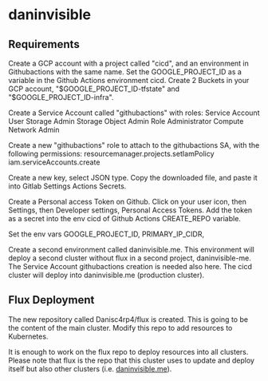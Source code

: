 # daninvisible

## Requirements

Create a GCP account with a project called "cicd", and an environment in Githubactions with the same name. Set the GOOGLE_PROJECT_ID as a variable in the Github Actions environment cicd. Create 2 Buckets in your GCP account, "$GOOGLE_PROJECT_ID-tfstate" and "$GOOGLE_PROJECT_ID-infra".

Create a Service Account called "githubactions" with roles:
Service Account User
Storage Admin
Storage Object Admin
Role Administrator
Compute Network Admin

Create a new "githubactions" role to attach to the githubactions SA, with the following permissions:
resourcemanager.projects.setIamPolicy
iam.serviceAccounts.create

Create a new key, select JSON type. Copy the downloaded file, and paste it into Gitlab Settings Actions Secrets.

Create a Personal access Token on Github. Click on your user icon, then Settings, then Developer settings, Personal Access Tokens. Add the token as a secret into the env cicd of Github Actions CREATE_REPO variable.

Set the env vars GOOGLE_PROJECT_ID, PRIMARY_IP_CIDR, 

Create a second environment called daninvisible.me. This environment will deploy a second cluster without flux in a second project, daninvisible-me. The Service Account githubactions creation is needed also here. The cicd cluster will deploy into daninvisible.me (production cluster).




## Flux Deployment

The new repository called Danisc4rp4/flux is created. This is going to be the content of the main cluster. Modify this repo to add resources to Kubernetes.

It is enough to work on the flux repo to deploy resources into all clusters. Please note that flux is the repo that this cluster uses to update and deploy itself but also other clusters (i.e. [daninvisible.me](https://github.com/Danisc4rp4/daninvisible.me)).


